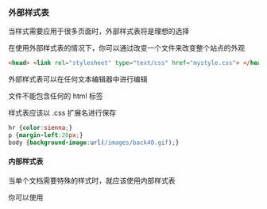 ### 外部样式表

当样式需要应用于很多页面时，外部样式表将是理想的选择

在使用外部样式表的情况下，你可以通过改变一个文件来改变整个站点的外观

```html
<head> <link rel="stylesheet" type="text/css" href="mystyle.css"> </head>
```

外部样式表可以在任何文本编辑器中进行编辑

文件不能包含任何的 html 标签

样式表应该以 .css 扩展名进行保存

```css
hr {color:sienna;}           
p {margin-left:20px;}            
body {background-image:url(/images/back40.gif);} 
```

#### 内部样式表

当单个文档需要特殊的样式时，就应该使用内部样式表

你可以使用 <style> 标签在文档头部定义内部样式表

```html
<head>
<style>
hr {color:sienna;}
p {margin-left:20px;}
body {background-image:url("images/back40.gif");}
</style>
</head>
```

### 内联样式

由于要将表现和内容混杂在一起，内联样式会损失掉样式表的许多优势，请慎用这种方法

例如当样式仅需要在一个元素上应用一次时，要使用内联样式，你需要在相关的标签内使用样式（style）属性，Style 属性可以包含任何 CSS 属性

```html
<p style="color:sienna;margin-left:20px">这是一个段落。</p>
```